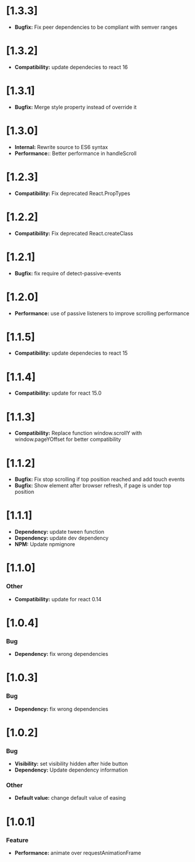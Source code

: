 # [1.3.3]

* **Bugfix:** Fix peer dependencies to be compliant with semver ranges

# [1.3.2]

* **Compatibility:** update dependecies to react 16

# [1.3.1]

* **Bugfix:** Merge style property instead of override it

# [1.3.0]

* **Internal:** Rewrite source to ES6 syntax
* **Performance:**: Better performance in handleScroll

# [1.2.3]

* **Compatibility:** Fix deprecated React.PropTypes

# [1.2.2]

* **Compatibility:** Fix deprecated React.createClass

# [1.2.1]

* **Bugfix:** fix require of detect-passive-events

# [1.2.0]

* **Performance:** use of passive listeners to improve scrolling performance

# [1.1.5]

* **Compatibility:** update dependecies to react 15

# [1.1.4]

* **Compatibility:** update for react 15.0

# [1.1.3]

* **Compatibility:** Replace function window.scrollY with window.pageYOffset for better compatibility

# [1.1.2]

* **Bugfix:** Fix stop scrolling if top position reached and add touch events
* **Bugfix:** Show element after browser refresh, if page is under top position

# [1.1.1]

* **Dependency:** update tween function
* **Dependency:** update dev dependency
* **NPM:** Update npmignore

# [1.1.0]

### Other

* **Compatibility:** update for react 0.14

# [1.0.4]

### Bug

* **Dependency:** fix wrong dependencies

# [1.0.3]

### Bug

* **Dependency:** fix wrong dependencies

# [1.0.2]

### Bug

* **Visibility:** set visibility hidden after hide button
* **Dependency:** Update dependency information

### Other

* **Default value:** change default value of easing


# [1.0.1]

### Feature

* **Performance:** animate over requestAnimationFrame
